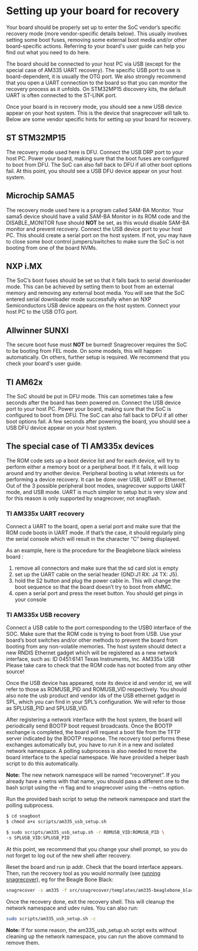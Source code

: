 # Setting up your board for recovery

Your board should be properly set up to enter the SoC vendor’s specific recovery
mode (more vendor-specific details below). This usually involves setting some
boot fuses, removing some external boot media and/or other board-specific
actions. Referring to your board's user guide can help you find out
what you need to do here. 

The board should be connected to your host PC via USB (except for the special
case of AM335 UART recovery). The specific USB port to use is board-dependent,
it is usually the OTG port. We also strongly recommend that you open a UART
connection to the board so that you can monitor the recovery process as it
unfolds. On STM32MP15 discovery kits, the default UART is often connected to the
ST-LINK port.

Once your board is in recovery mode, you should see a new USB device appear on
your host system. This is the device that snagrecover will talk to. Below are
some vendor specific hints for setting up your board for recovery.

## ST STM32MP15

The recovery mode used here is DFU. Connect the USB DRP port to your host PC.
Power your board, making sure that the boot fuses are configured to boot from
DFU. The SoC can also fall back to DFU if all other boot options fail. At this
point, you should see a USB DFU device appear on your host system.

## Microchip SAMA5

The recovery mode used here is a program called SAM-BA Monitor. Your sama5
device should have a valid SAM-BA Monitor in its ROM code and the
DISABLE\_MONITOR fuse should **NOT** be set, as this would disable SAM-BA
monitor and prevent recovery. Connect the USB device port to your host PC. This
should create a serial port on the host system. If not, you may have to close
some boot control jumpers/switches to make sure the SoC is not booting from one
of the board NVMs.

## NXP i.MX

The SoC’s boot fuses should be set so that it falls back to serial downloader
mode. This can be achieved by setting them to boot from an external memory and
removing any external boot media. You will see that the SoC entered serial
downloader mode successfully when an NXP Semiconductors USB device appears on
the host system.  Connect your host PC to the USB OTG port.

## Allwinner SUNXI

The secure boot fuse must **NOT** be burned! Snagrecover requires the SoC to be
booting from FEL mode. On some models, this will happen automatically. On
others, further setup is required. We recommend that you check your board's user
guide.

## TI AM62x
The SoC should be put in DFU mode. This can sometimes take a few seconds after
the board has been powered on. Connect the USB device port to your host PC.
Power your board, making sure that the SoC is configured to boot from DFU. The
SoC can also fall back to DFU if all other boot options fail. A few seconds
after powering the board, you should see a USB DFU device appear on your host
system.

## The special case of TI AM335x devices

The ROM code sets up a boot device list and for each device, will try to perform
either a memory boot or a peripheral boot. If it fails, it will loop around and
try another device. Peripheral booting is what interests us for performing a
device recovery. It can be done over USB, UART or Ethernet. Out of the 3
possible peripheral boot modes, snagrecover supports UART mode, and USB mode.
UART is much simpler to setup but is very slow and for this reason is only
supported by snagrecover, not snagflash. 

### TI AM335x UART recovery

Connect a UART to the board, open a serial port and make sure that the ROM code
boots in UART mode. If that’s the case, it should regularly ping the serial
console which will result in the character “C” being displayed.

As an example, here is the procedure for the Beaglebone black wireless board : 

1. remove all connectors and make sure that the sd card slot is empty
2. set up the UART cable on the serial header (GND:J1 RX: J4 TX: J5).
3. hold the S2 button and plug the power cable in. This will change the boot
	sequence so that the board doesn’t try to boot from eMMC.
4. open a serial port and press the reset button. You should get pings in your
	console

### TI AM335x USB recovery

Connect a USB cable to the port corresponding to the USB0 interface of the SOC.
Make sure that the ROM code is trying to boot from USB. Use your board’s boot
switches and/or other methods to prevent the board from booting from any
non-volatile memories. The host system should detect a new RNDIS Ethernet gadget
which will be registered as a new network interface, such as:
	ID 0451:6141 Texas Instruments, Inc. AM335x USB
Please take care to check that the ROM code has not booted from any other
source!

Once the USB device has appeared, note its device id and vendor id, we will
refer to those as ROMUSB\_PID and ROMUSB\_VID respectively. You should also note
the usb product and vendor ids of the USB ethernet gadget in SPL, which you can
find in your SPL’s configuration. We will refer to those as SPLUSB\_PID and
SPLUSB\_VID.

After registering a network interface with the host system, the board will
periodically send BOOTP boot request  broadcasts. Once the BOOTP exchange is
completed, the board will request a boot file from the TFTP server indicated by
the BOOTP response. The recovery tool performs these exchanges automatically
but, you have to run it in a new and isolated network namespace. A polling
subprocess is also needed to move the board interface to the special
namespace.  We have provided a helper bash script to do this automatically.

**Note:** The new network namespace will be named “recoverynet”. If you already
have a netns with that name, you should pass a different one to the bash script
using the -n flag and to snagrecover using the --netns option.

Run the provided bash script to setup the network namespace and start the
polling subprocess.

```bash 
$ cd snagboot 
$ chmod a+x scripts/am335_usb_setup.sh 

$ sudo scripts/am335_usb_setup.sh -r ROMUSB_VID:ROMUSB_PID \
-s SPLUSB_VID:SPLUSB_PID
```

At this point, we recommend that you change your shell prompt, so you do not 
forget to log out of the new shell after recovery.

Reset the board and run ip addr. Check that the board interface appears. Then,
run the recovery tool as you would normally (see [running
snagrecover](snagrecover.md)), eg for the Beagle Bone Black:

```bash
snagrecover -s am335 -f src/snagrecover/templates/am335-beaglebone_black.yaml
```

Once the recovery done, exit the recovery shell. This will cleanup the
network namespace and udev rules. You can also run:

```bash 
sudo scripts/am335_usb_setup.sh -c 
```

**Note:** If for some reason, the am335_usb_setup.sh script exits without
cleaning up the network namespace, you can run the above command
to remove them.
